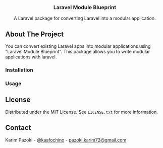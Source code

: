 <div id="top"></div>



<!-- PROJECT LOGO -->
<br />
<div align="center">
  <h3 align="center">Laravel Module Blueprint</h3>

  <p align="center">
    A Laravel package for converting Laravel into a modular application.
  </p>
</div>

<!-- ABOUT THE PROJECT -->
## About The Project

You can convert existing Laravel apps into modular applications using "Laravel Module Blueprint". This package allows you to write modular applications with laravel.

<!-- GETTING STARTED -->
### Installation 


### Usage

<!-- LICENSE -->
## License

Distributed under the MIT License. See `LICENSE.txt` for more information.

<!-- CONTACT -->
## Contact

Karim Pazoki - [@kaafochino](https://twitter.com/kaafochino) - pazoki.karim72@gmail.com
